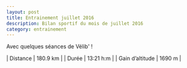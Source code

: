 ```yaml
---
layout: post
title: Entrainement juillet 2016
description: Bilan sportif du mois de juillet 2016
category: entrainement
---
```


Avec quelques séances de Vélib' !


| Distance         | 180.9 km       |
| Durée            | 13:21 h:m      |
| Gain d’altitude  | 1690 m         |
